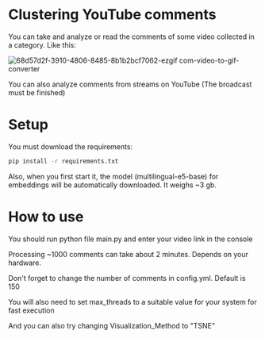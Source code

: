 # Clustering YouTube comments

You can take and analyze or read the comments of some video collected in a category. Like this:

![68d57d2f-3910-4806-8485-8b1b2bcf7062-ezgif com-video-to-gif-converter](https://github.com/MaxaGRAFA/Clustering-YT-comments/assets/89744777/6936c311-9989-49c8-a841-c6eae13f297b)

You can also analyze comments from streams on YouTube (The broadcast must be finished)

# Setup

You must download the requirements:
```bash
pip install -r requirements.txt
```

Also, when you first start it, the model (multilingual-e5-base) for embeddings will be automatically downloaded. It weighs ~3 gb.

# How to use

You should run python file main.py and enter your video link in the console

Processing ~1000 comments can take about 2 minutes. Depends on your hardware.

Don't forget to change the number of comments in config.yml. Default is 150

You will also need to set max_threads to a suitable value for your system for fast execution

And you can also try changing Visualization_Method to "TSNE"

